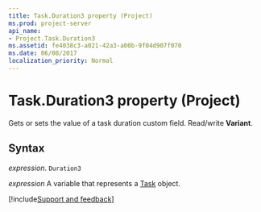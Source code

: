 ```yaml
---
title: Task.Duration3 property (Project)
ms.prod: project-server
api_name:
- Project.Task.Duration3
ms.assetid: fe4038c3-a021-42a3-a00b-9f04d907f070
ms.date: 06/08/2017
localization_priority: Normal
---
```



# Task.Duration3 property (Project)

 Gets or sets the value of a task duration custom field. Read/write **Variant**.


## Syntax

_expression_. `Duration3`

_expression_ A variable that represents a [Task](./Project.Task.md) object.

[!include[Support and feedback](~/includes/feedback-boilerplate.md)]